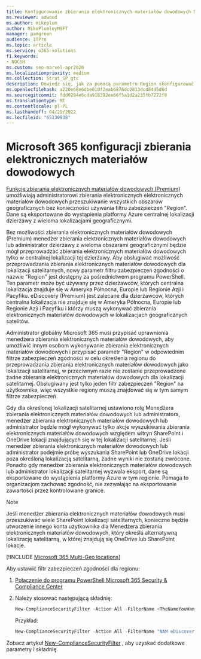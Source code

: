 ```yaml
---
title: Konfigurowanie zbierania elektronicznych materiałów dowodowych Microsoft 365 Multi-Geo
ms.reviewer: adwood
ms.author: mikeplum
author: MikePlumleyMSFT
manager: pamgreen
audience: ITPro
ms.topic: article
ms.service: o365-solutions
f1.keywords:
- NOCSH
ms.custom: seo-marvel-apr2020
ms.localizationpriority: medium
ms.collection: Strat_SP_gtc
description: Dowiedz się, jak za pomocą parametru Region skonfigurować funkcję zbierania elektronicznych materiałów dowodowych do użycia w lokalizacjach satelitarnych w Microsoft 365 Multi-Geo.
ms.openlocfilehash: a220e68e6dbe010f2eab6876dc2813dcd84d5d6d
ms.sourcegitcommit: fdd0294e6cda916392ee66f5a1d2a235fb7272f8
ms.translationtype: MT
ms.contentlocale: pl-PL
ms.lasthandoff: 04/29/2022
ms.locfileid: "65130938"
---
```

# <a name="microsoft-365-multi-geo-ediscovery-configuration"></a>Microsoft 365 konfiguracji zbierania elektronicznych materiałów dowodowych

[Funkcje zbierania elektronicznych materiałów dowodowych (Premium)](../compliance/overview-ediscovery-20.md) umożliwiają administratorowi zbierania elektronicznych elektronicznych materiałów dowodowych przeszukiwanie wszystkich obszarów geograficznych bez konieczności używania filtru zabezpieczeń "Region". Dane są eksportowane do wystąpienia platformy Azure centralnej lokalizacji dzierżawy z wieloma lokalizacjami geograficznymi.

Bez możliwości zbierania elektronicznych materiałów dowodowych (Premium) menedżer zbierania elektronicznych materiałów dowodowych lub administrator dzierżawy z wieloma obszarami geograficznymi będzie mógł przeprowadzać zbierania elektronicznych materiałów dowodowych tylko w centralnej lokalizacji tej dzierżawy. Aby obsługiwać możliwość przeprowadzania zbierania elektronicznych materiałów dowodowych dla lokalizacji satelitarnych, nowy parametr filtru zabezpieczeń zgodności o nazwie "Region" jest dostępny za pośrednictwem programu PowerShell. Ten parametr może być używany przez dzierżawców, których centralna lokalizacja znajduje się w Ameryka Północna, Europie lub Regionie Azji i Pacyfiku. eDiscovery (Premium) jest zalecane dla dzierżawców, których centralna lokalizacja nie znajduje się w Ameryka Północna, Europie lub Regionie Azji i Pacyfiku i którzy muszą wykonywać zbierania elektronicznych materiałów dowodowych w lokalizacjach geograficznych satelitów.

Administrator globalny Microsoft 365 musi przypisać uprawnienia menedżera zbierania elektronicznych materiałów dowodowych, aby umożliwić innym osobom wykonywanie zbierania elektronicznych materiałów dowodowych i przypisać parametr "Region" w odpowiednim filtrze zabezpieczeń zgodności w celu określenia regionu do przeprowadzania zbierania elektronicznych materiałów dowodowych jako lokalizacji satelitarnej, w przeciwnym razie nie zostanie przeprowadzone żadne zbierania elektronicznych materiałów dowodowych dla lokalizacji satelitarnej. Obsługiwany jest tylko jeden filtr zabezpieczeń "Region" na użytkownika, więc wszystkie regiony muszą znajdować się w tym samym filtrze zabezpieczeń.

Gdy dla określonej lokalizacji satelitarnej ustawiono rolę Menedżera zbierania elektronicznych materiałów dowodowych lub administratora, menedżer zbierania elektronicznych materiałów dowodowych lub administrator będzie mógł wykonywać tylko akcje wyszukiwania zbierania elektronicznych materiałów dowodowych względem witryn SharePoint i OneDrive lokacji znajdujących się w tej lokalizacji satelitarnej. Jeśli menedżer zbierania elektronicznych materiałów dowodowych lub administrator podejmie próbę wyszukania SharePoint lub OneDrive lokacji poza określoną lokalizacją satelitarną, żadne wyniki nie zostaną zwrócone. Ponadto gdy menedżer zbierania elektronicznych materiałów dowodowych lub administrator lokalizacji satelitarnej wyzwala eksport, dane są eksportowane do wystąpienia platformy Azure w tym regionie. Pomaga to organizacjom zachować zgodność, nie zezwalając na eksportowanie zawartości przez kontrolowane granice.

> [!NOTE]
> Jeśli menedżer zbierania elektronicznych materiałów dowodowych musi przeszukiwać wiele SharePoint lokalizacji satelitarnych, konieczne będzie utworzenie innego konta użytkownika dla Menedżera zbierania elektronicznych materiałów dowodowych, który określa alternatywną lokalizację satelitarną, w której znajdują się OneDrive lub SharePoint lokacje.

[!INCLUDE [Microsoft 365 Multi-Geo locations](../includes/microsoft-365-multi-geo-locations.md)]

Aby ustawić filtr zabezpieczeń zgodności dla regionu:

1. [Połączenie do programu PowerShell Microsoft 365 Security & Compliance Center](/powershell/exchange/connect-to-scc-powershell)

2. Należy stosować następującą składnię:

   ```powershell
   New-ComplianceSecurityFilter -Action All -FilterName <TheNameYouWantToAssign> -Region <RegionValue> -Users <UserPrincipalName>
   ```

   Przykład:

   ```powershell
   New-ComplianceSecurityFilter -Action All -FilterName "NAM eDiscovery Managers" -Region NAM -Users adwood@contoso.onmicrosoft.com
   ```

Zobacz artykuł [New-ComplianceSecurityFilter](/powershell/module/exchange/new-compliancesecurityfilter) , aby uzyskać dodatkowe parametry i składnię.
